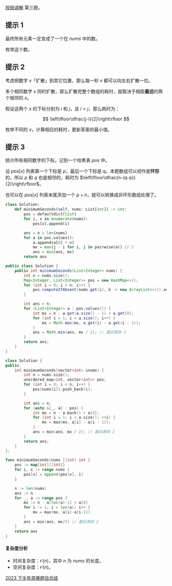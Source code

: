 [视频讲解](https://www.bilibili.com/video/BV1bV4y1e72v/) 第三题。

## 提示 1

最终所有元素一定变成了一个在 $\textit{nums}$ 中的数。

枚举这个数。

## 提示 2

考虑把数字 $x$「扩散」到其它位置，那么每一秒 $x$ 都可以向左右扩散一位。

多个相同数字 $x$ 同时扩散，那么扩散完整个数组的耗时，就取决于相距**最远**的两个相邻的 $x$。

假设这两个 $x$ 的下标分别为 $i$ 和 $j$，且 $i<j$，那么耗时为：

$$
\left\lfloor\dfrac{j-i}{2}\right\rfloor
$$

枚举不同的 $x$，计算相应的耗时，更新答案的最小值。

## 提示 3

统计所有相同数字的下标，记到一个哈希表 $\textit{pos}$ 中。

设 $\textit{pos}[x]$ 列表第一个下标是 $p$，最后一个下标是 $q$。本题数组可以视作是**环形**的，所以 $p$ 和 $q$ 也是相邻的，耗时为 $\left\lfloor\dfrac{n-(q-p)}{2}\right\rfloor$。

也可以在 $\textit{pos}[x]$ 列表末尾添加一个 $p+n$，就可以转换成非环形数组处理了。

```py [sol-Python3]
class Solution:
    def minimumSeconds(self, nums: List[int]) -> int:
        pos = defaultdict(list)
        for i, x in enumerate(nums):
            pos[x].append(i)

        ans = n = len(nums)
        for a in pos.values():
            a.append(a[0] + n)
            mx = max(j - i for i, j in pairwise(a)) // 2
            ans = min(ans, mx)
        return ans
```

```java [sol-Java]
public class Solution {
    public int minimumSeconds(List<Integer> nums) {
        int n = nums.size();
        Map<Integer, List<Integer>> pos = new HashMap<>();
        for (int i = 0; i < n; i++) {
            pos.computeIfAbsent(nums.get(i), k -> new ArrayList<>()).add(i);
        }

        int ans = n;
        for (List<Integer> a : pos.values()) {
            int mx = n - a.get(a.size() - 1) + a.get(0);
            for (int i = 1; i < a.size(); i++) {
                mx = Math.max(mx, a.get(i) - a.get(i - 1));
            }
            ans = Math.min(ans, mx / 2); // 最后再除 2
        }
        return ans;
    }
}
```

```cpp [sol-C++]
class Solution {
public:
    int minimumSeconds(vector<int> &nums) {
        int n = nums.size();
        unordered_map<int, vector<int>> pos;
        for (int i = 0; i < n; i++) {
            pos[nums[i]].push_back(i);
        }

        int ans = n;
        for (auto &[_, a] : pos) {
            int mx = n - a.back() + a[0];
            for (int i = 1; i < a.size(); ++i) {
                mx = max(mx, a[i] - a[i - 1]);
            }
            ans = min(ans, mx / 2); // 最后再除 2
        }
        return ans;
    }
};
```

```go [sol-Go]
func minimumSeconds(nums []int) int {
	pos := map[int][]int{}
	for i, x := range nums {
		pos[x] = append(pos[x], i)
	}

	n := len(nums)
	ans := n
	for _, a := range pos {
		mx := n - a[len(a)-1] + a[0]
		for i := 1; i < len(a); i++ {
			mx = max(mx, a[i]-a[i-1])
		}
		ans = min(ans, mx/2) // 最后再除 2
	}
	return ans
}
```

#### 复杂度分析

- 时间复杂度：$\mathcal{O}(n)$，其中 $n$ 为 $\textit{nums}$ 的长度。
- 空间复杂度：$\mathcal{O}(n)$。

[2023 下半年周赛题目总结](https://leetcode.cn/circle/discuss/lUu0KB/)
